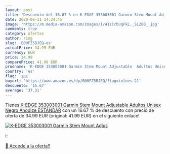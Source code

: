 ```yaml
---
layout: post
title: 'Descuento del 16.67 % en K-EDGE 353003001 Garmin Stem Mount Adjus'
date: 2020-06-11 14:24:45
image: 'https://m.media-amazon.com/images/I/41zCrbuqFkL._SL200_.jpg'
comments: true
category: ofertas
author: ring
slug: 'B00FZ5BJEQ-es'
actualPrice: 34.99 EUR
currency: EUR
price: 34.99
comparePrice: 41.99 EUR
prodname: 'K-EDGE 353003001 Garmin Stem Mount Adjustable  Adultos Unisex  Negro Anodize  ESTÁNDAR'
country: 'es'
flag: '🇪🇸'
buyurl: 'https://www.amazon.es/dp/B00FZ5BJEQ/?tag=tolees-21'
descuento: '16.67'
average: '37.31'
---
```


Tienes [K-EDGE 353003001 Garmin Stem Mount Adjustable  Adultos Unisex  Negro Anodize  ESTÁNDAR](https://www.amazon.es/dp/B00FZ5BJEQ/?tag=tolees-21) con un 16.67 % de descuento con precio de oferta de 34.99 EUR (original: 41.99 EUR) en el siguiente enlace!

[![K-EDGE 353003001 Garmin Stem Mount Adjus](https://m.media-amazon.com/images/I/41zCrbuqFkL._SL200_.jpg)](https://www.amazon.es/dp/B00FZ5BJEQ/?tag=tolees-21)

ℹ️:


[🛒 Accede a la oferta!!](https://www.amazon.es/dp/B00FZ5BJEQ/?tag=tolees-21)
